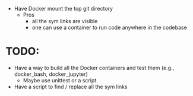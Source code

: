 - Have Docker mount the top git directory
  - Pros
    - all the sym links are visible
    - one can use a container to run code anywhere in the codebase

# TODO:
- Have a way to build all the Docker containers and test them (e.g., docker_bash,
  docker_jupyter)
  - Maybe use unittest or a script
- Have a script to find / replace all the sym links
